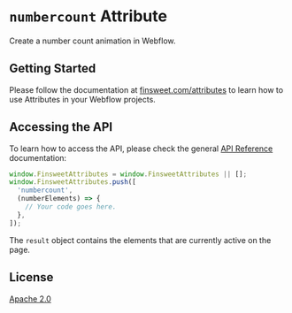 # `numbercount` Attribute

Create a number count animation in Webflow.

## Getting Started

Please follow the documentation at [finsweet.com/attributes](https://www.finsweet.com/attributes) to learn how to use Attributes in your Webflow projects.

## Accessing the API

To learn how to access the API, please check the general [API Reference](../attributes/README.md#api-reference) documentation:

```javascript
window.FinsweetAttributes = window.FinsweetAttributes || [];
window.FinsweetAttributes.push([
  'numbercount',
  (numberElements) => {
    // Your code goes here.
  },
]);
```

The `result` object contains the elements that are currently active on the page.

## License

[Apache 2.0](../../LICENSE.md)
